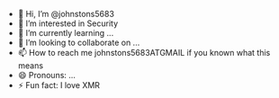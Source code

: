 - 👋 Hi, I’m @johnstons5683
- 👀 I’m interested in Security
- 🌱 I’m currently learning ...
- 💞️ I’m looking to collaborate on ...
- 📫 How to reach me johnstons5683ATGMAIL if you known what this means
- 😄 Pronouns: ...
- ⚡ Fun fact: I love XMR

<!---
johnstons5683/johnstons5683 is a ✨ special ✨ repository because its `README.md` (this file) appears on your GitHub profile.
You can click the Preview link to take a look at your changes.
--->
